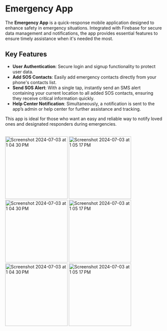 <h1>Emergency App</h1>

<p>The <strong>Emergency App</strong> is a quick-response mobile application designed to enhance safety in emergency situations. Integrated with Firebase for secure data management and notifications, the app provides essential features to ensure timely assistance when it's needed the most.</p>

<h2>Key Features</h2>

<ul>
  <li><strong>User Authentication</strong>: Secure login and signup functionality to protect user data.</li>
  <li><strong>Add SOS Contacts</strong>: Easily add emergency contacts directly from your phone's contacts list.</li>
  <li><strong>Send SOS Alert</strong>: With a single tap, instantly send an SMS alert containing your current location to all added SOS contacts, ensuring they receive critical information quickly.</li>
  <li><strong>Help Center Notification</strong>: Simultaneously, a notification is sent to the app’s admin or help center for further assistance and tracking.</li>
</ul>

<p>This app is ideal for those who want an easy and reliable way to notify loved ones and designated responders during emergencies.</p>

<br>

<img width="200" alt="Screenshot 2024-07-03 at 1 04 30 PM" src="https://github.com/user-attachments/assets/b9b15f6a-acb3-4a1b-98a6-10f095d97760">
<img width="200" alt="Screenshot 2024-07-03 at 1 05 17 PM" src="https://github.com/user-attachments/assets/7e81ffd4-8330-4948-b330-5853338339f7">

<img width="200" alt="Screenshot 2024-07-03 at 1 04 30 PM" src="https://github.com/user-attachments/assets/80601520-9559-42e5-9066-2c1b9ebc473a">
<img width="200" alt="Screenshot 2024-07-03 at 1 05 17 PM" src="https://github.com/user-attachments/assets/4423b0ed-814c-498a-a627-8245f5e142b0">

<img width="200" alt="Screenshot 2024-07-03 at 1 04 30 PM" src="https://github.com/user-attachments/assets/7ac1b229-0019-4daf-9a7c-72c71ed9e326">
<img width="200" alt="Screenshot 2024-07-03 at 1 05 17 PM" src="https://github.com/user-attachments/assets/04934d04-b509-470b-9c95-4fd4fc7be680">





